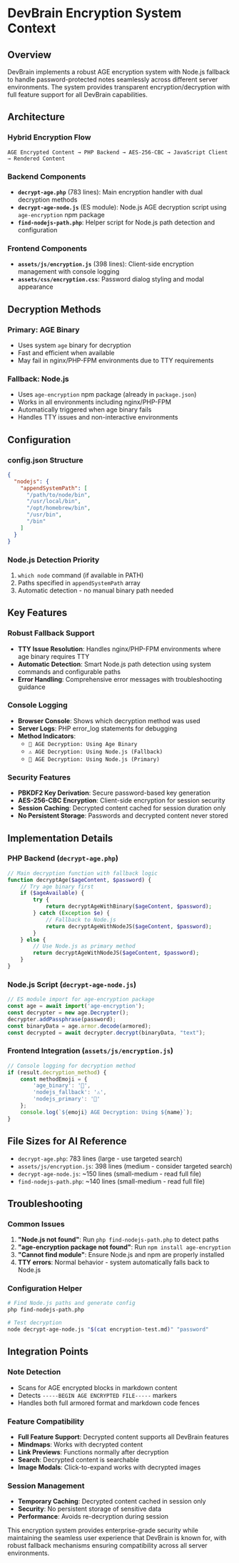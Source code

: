 # DevBrain Encryption System Context

## Overview

DevBrain implements a robust AGE encryption system with Node.js fallback to handle password-protected notes seamlessly across different server environments. The system provides transparent encryption/decryption with full feature support for all DevBrain capabilities.

## Architecture

### Hybrid Encryption Flow
```
AGE Encrypted Content → PHP Backend → AES-256-CBC → JavaScript Client → Rendered Content
```

### Backend Components
- **`decrypt-age.php`** (783 lines): Main encryption handler with dual decryption methods
- **`decrypt-age-node.js`** (ES module): Node.js AGE decryption script using `age-encryption` npm package
- **`find-nodejs-path.php`**: Helper script for Node.js path detection and configuration

### Frontend Components
- **`assets/js/encryption.js`** (398 lines): Client-side encryption management with console logging
- **`assets/css/encryption.css`**: Password dialog styling and modal appearance

## Decryption Methods

### Primary: AGE Binary
- Uses system `age` binary for decryption
- Fast and efficient when available
- May fail in nginx/PHP-FPM environments due to TTY requirements

### Fallback: Node.js
- Uses `age-encryption` npm package (already in `package.json`)
- Works in all environments including nginx/PHP-FPM
- Automatically triggered when age binary fails
- Handles TTY issues and non-interactive environments

## Configuration

### config.json Structure
```json
{
  "nodejs": {
    "appendSystemPath": [
      "/path/to/node/bin",
      "/usr/local/bin",
      "/opt/homebrew/bin",
      "/usr/bin",
      "/bin"
    ]
  }
}
```

### Node.js Detection Priority
1. `which node` command (if available in PATH)
2. Paths specified in `appendSystemPath` array
3. Automatic detection - no manual binary path needed

## Key Features

### Robust Fallback Support
- **TTY Issue Resolution**: Handles nginx/PHP-FPM environments where age binary requires TTY
- **Automatic Detection**: Smart Node.js path detection using system commands and configurable paths
- **Error Handling**: Comprehensive error messages with troubleshooting guidance

### Console Logging
- **Browser Console**: Shows which decryption method was used
- **Server Logs**: PHP error_log statements for debugging
- **Method Indicators**:
  - `🔧 AGE Decryption: Using Age Binary`
  - `⚠️ AGE Decryption: Using Node.js (Fallback)`
  - `🔧 AGE Decryption: Using Node.js (Primary)`

### Security Features
- **PBKDF2 Key Derivation**: Secure password-based key generation
- **AES-256-CBC Encryption**: Client-side encryption for session security
- **Session Caching**: Decrypted content cached for session duration only
- **No Persistent Storage**: Passwords and decrypted content never stored

## Implementation Details

### PHP Backend (`decrypt-age.php`)
```php
// Main decryption function with fallback logic
function decryptAge($ageContent, $password) {
    // Try age binary first
    if ($ageAvailable) {
        try {
            return decryptAgeWithBinary($ageContent, $password);
        } catch (Exception $e) {
            // Fallback to Node.js
            return decryptAgeWithNodeJS($ageContent, $password);
        }
    } else {
        // Use Node.js as primary method
        return decryptAgeWithNodeJS($ageContent, $password);
    }
}
```

### Node.js Script (`decrypt-age-node.js`)
```javascript
// ES module import for age-encryption package
const age = await import('age-encryption');
const decrypter = new age.Decrypter();
decrypter.addPassphrase(password);
const binaryData = age.armor.decode(armored);
const decrypted = await decrypter.decrypt(binaryData, "text");
```

### Frontend Integration (`assets/js/encryption.js`)
```javascript
// Console logging for decryption method
if (result.decryption_method) {
    const methodEmoji = {
        'age_binary': '🔧',
        'nodejs_fallback': '⚠️',
        'nodejs_primary': '🔧'
    };
    console.log(`${emoji} AGE Decryption: Using ${name}`);
}
```

## File Sizes for AI Reference
- `decrypt-age.php`: 783 lines (large - use targeted search)
- `assets/js/encryption.js`: 398 lines (medium - consider targeted search)
- `decrypt-age-node.js`: ~150 lines (small-medium - read full file)
- `find-nodejs-path.php`: ~140 lines (small-medium - read full file)

## Troubleshooting

### Common Issues
1. **"Node.js not found"**: Run `php find-nodejs-path.php` to detect paths
2. **"age-encryption package not found"**: Run `npm install age-encryption`
3. **"Cannot find module"**: Ensure Node.js and npm are properly installed
4. **TTY errors**: Normal behavior - system automatically falls back to Node.js

### Configuration Helper
```bash
# Find Node.js paths and generate config
php find-nodejs-path.php

# Test decryption
node decrypt-age-node.js "$(cat encryption-test.md)" "password"
```

## Integration Points

### Note Detection
- Scans for AGE encrypted blocks in markdown content
- Detects `-----BEGIN AGE ENCRYPTED FILE-----` markers
- Handles both full armored format and markdown code fences

### Feature Compatibility
- **Full Feature Support**: Decrypted content supports all DevBrain features
- **Mindmaps**: Works with decrypted content
- **Link Previews**: Functions normally after decryption
- **Search**: Decrypted content is searchable
- **Image Modals**: Click-to-expand works with decrypted images

### Session Management
- **Temporary Caching**: Decrypted content cached in session only
- **Security**: No persistent storage of sensitive data
- **Performance**: Avoids re-decryption during session

This encryption system provides enterprise-grade security while maintaining the seamless user experience that DevBrain is known for, with robust fallback mechanisms ensuring compatibility across all server environments.
